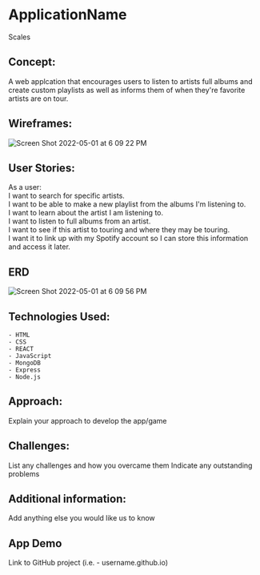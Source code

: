 # ApplicationName
Scales 

## Concept:
A web applcation that encourages users to listen to artists full albums and create custom playlists as well as informs them of when they're favorite artists are on tour.

## Wireframes:
![Screen Shot 2022-05-01 at 6 09 22 PM](https://user-images.githubusercontent.com/55766816/166173079-e73263f0-e86a-428b-aa0f-6ca675c5e338.png)

## User Stories: 
As a user: <br>
I want to search for specific artists. <br>
I want to be able to make a new playlist from the albums I'm listening to. <br>
I want to learn about the artist I am listening to. <br>
I want to listen to full albums from an artist. <br>
I want to see if this artist to touring and where they may be touring. <br>
I want it to link up with my Spotify account so I can store this information and access it later. <br>

## ERD
![Screen Shot 2022-05-01 at 6 09 56 PM](https://user-images.githubusercontent.com/55766816/166173112-0c514dee-bf80-4871-80e1-63bef7db070c.png)

## Technologies Used:
    - HTML
    - CSS
    - REACT
    - JavaScript
    - MongoDB
    - Express
    - Node.js

## Approach:
Explain your approach to develop the app/game

## Challenges:
List any challenges and how you overcame them
Indicate any outstanding problems

## Additional information:
Add anything else you would like us to know

## App Demo
Link to GitHub project (i.e. - username.github.io)
